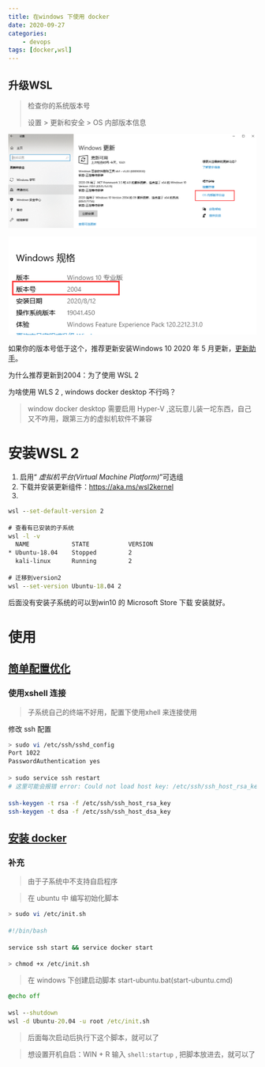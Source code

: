 ```yaml
---
title: 在windows 下使用 docker
date: 2020-09-27
categories: 
    - devops
tags: [docker,wsl]
---
```


## 升级WSL

> 检查你的系统版本号
>
> 设置 > 更新和安全 > OS 内部版本信息


 ![](https://raw.githubusercontent.com/vinloong/imgchr/main/notes/img/202201191102284.png)

<!--more-->


 ![](https://raw.githubusercontent.com/vinloong/imgchr/main/notes/img/202201191102521.png)


如果你的版本号低于这个，推荐更新安装Windows 10 2020 年 5 月更新，[更新助手](https://download.microsoft.com/download/8/3/c/83c39dca-2d27-4c24-b98b-0a4d6d921c80/Windows10Upgrade9252.exe)。

为什么推荐更新到2004：为了使用 WSL 2 

为啥使用 WLS 2 , windows docker desktop 不行吗？

> window docker desktop 需要启用 Hyper-V ,这玩意儿装一坨东西，自己又不咋用，跟第三方的虚拟机软件不兼容

# 安装WSL 2

1. 启用“ *虚拟机平台(Virtual Machine Platform)*”可选组
2. 下载并安装更新组件：https://aka.ms/wsl2kernel
3. 

```cmd
wsl --set-default-version 2

# 查看有已安装的子系统
wsl -l -v
  NAME            STATE           VERSION
* Ubuntu-18.04    Stopped         2
  kali-linux      Running         2

# 迁移到version2
wsl --set-version Ubuntu-18.04 2

```

后面没有安装子系统的可以到win10 的 Microsoft Store 下载 安装就好。




# 使用

## [简单配置优化](../linux/ubuntu-tips.md)

### 使用xshell 连接

> 子系统自己的终端不好用，配置下使用xhell 来连接使用

修改 ssh 配置

```bash
> sudo vi /etc/ssh/sshd_config
Port 1022
PasswordAuthentication yes

> sudo service ssh restart
# 这里可能会报错 error: Could not load host key: /etc/ssh/ssh_host_rsa_key ...

ssh-keygen -t rsa -f /etc/ssh/ssh_host_rsa_key 
ssh-keygen -t dsa -f /etc/ssh/ssh_host_dsa_key
```

## [安装 docker](docker_install.md)


### 补充

> 由于子系统中不支持自启程序

> 在 ubuntu 中 编写初始化脚本

 ```bash
> sudo vi /etc/init.sh

#!/bin/bash

service ssh start && service docker start

> chmod +x /etc/init.sh
 ```

> 在 windows 下创建启动脚本 start-ubuntu.bat(start-ubuntu.cmd)

```cmd
@echo off

wsl --shutdown
wsl -d Ubuntu-20.04 -u root /etc/init.sh
```

> 后面每次启动后执行下这个脚本，就可以了



> 想设置开机自启：WIN + R 输入 `shell:startup` , 把脚本放进去，就可以了